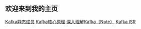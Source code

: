 ## 欢迎来到我的主页

[Kafka静态成员](kafka-static-membership.md)
[Kafka核心原理](kafka-main.md)
[深入理解Kafka（Note）](kafka-core.md)
[Kafka ISR](kafka-isr.md)
